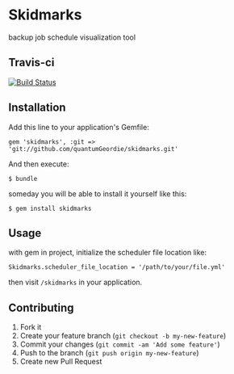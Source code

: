 # Skidmarks

backup job schedule visualization tool

## Travis-ci

[![Build Status](https://travis-ci.org/QuantumGeordie/skidmarks.png)](https://travis-ci.org/QuantumGeordie/skidmarks)

## Installation

Add this line to your application's Gemfile:

    gem 'skidmarks', :git => 'git://github.com/quantumGeordie/skidmarks.git'

And then execute:

    $ bundle

someday you will be able to install it yourself like this:

    $ gem install skidmarks

## Usage

with gem in project, initialize the scheduler file location like:

    Skidmarks.scheduler_file_location = '/path/to/your/file.yml'

then visit `/skidmarks` in your application.

## Contributing

1. Fork it
2. Create your feature branch (`git checkout -b my-new-feature`)
3. Commit your changes (`git commit -am 'Add some feature'`)
4. Push to the branch (`git push origin my-new-feature`)
5. Create new Pull Request

